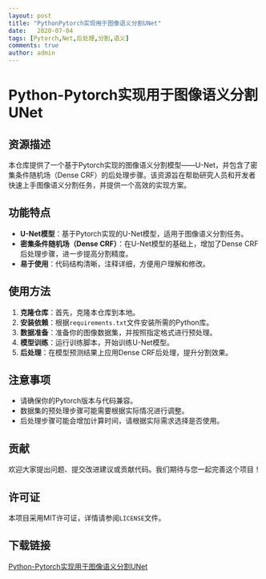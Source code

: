 ```yaml
---
layout: post
title: "PythonPytorch实现用于图像语义分割UNet"
date:   2020-07-04
tags: [Pytorch,Net,后处理,分割,语义]
comments: true
author: admin
---
```

# Python-Pytorch实现用于图像语义分割UNet

## 资源描述

本仓库提供了一个基于Pytorch实现的图像语义分割模型——U-Net，并包含了密集条件随机场（Dense CRF）的后处理步骤。该资源旨在帮助研究人员和开发者快速上手图像语义分割任务，并提供一个高效的实现方案。

## 功能特点

- **U-Net模型**：基于Pytorch实现的U-Net模型，适用于图像语义分割任务。
- **密集条件随机场（Dense CRF）**：在U-Net模型的基础上，增加了Dense CRF后处理步骤，进一步提高分割精度。
- **易于使用**：代码结构清晰，注释详细，方便用户理解和修改。

## 使用方法

1. **克隆仓库**：首先，克隆本仓库到本地。
2. **安装依赖**：根据`requirements.txt`文件安装所需的Python库。
3. **数据准备**：准备你的图像数据集，并按照指定格式进行预处理。
4. **模型训练**：运行训练脚本，开始训练U-Net模型。
5. **后处理**：在模型预测结果上应用Dense CRF后处理，提升分割效果。

## 注意事项

- 请确保你的Pytorch版本与代码兼容。
- 数据集的预处理步骤可能需要根据实际情况进行调整。
- 后处理步骤可能会增加计算时间，请根据实际需求选择是否使用。

## 贡献

欢迎大家提出问题、提交改进建议或贡献代码。我们期待与您一起完善这个项目！

## 许可证

本项目采用MIT许可证，详情请参阅`LICENSE`文件。

## 下载链接

[Python-Pytorch实现用于图像语义分割UNet](https://pan.quark.cn/s/e31a827d8a9d)